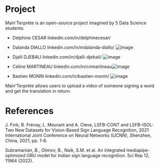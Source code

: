 # Project
Main'Terprète is an open-source project imagined by 5 Data Science students:

* Delphine CESAR linkedin.com/in/delphinecesar/ 

* Dalanda DIALLO linkedin.com/in/mdalanda-diallo/ ![image](https://github.com/delphinecesar/mainterprete/assets/123547462/55ba1662-9d14-44f6-9065-ade0432ec0a2)

* Djalil DJEBALI linkedin.com/in/djalil-djebali/ ![image](https://github.com/delphinecesar/mainterprete/assets/123547462/bceeb135-a356-47a0-a63e-626c0a7dfd36)

* Céline MARTINEAU linkedin.com/in/cnmartineau![image](https://github.com/delphinecesar/mainterprete/assets/123547462/af88c8f8-932c-4d1a-9320-43b6d1015cf8)

* Bastien MONIN linkedin.com/in/bastien-monin/ ![image](https://github.com/delphinecesar/mainterprete/assets/123547462/a469cc56-8f67-4024-b88e-c2cbf81b5c05)


Main'Terprète allows users to upload a video of someone signing a word and get the translation in return.



# References
J. Fink, B. Frénay, L. Meurant and A. Cleve, LSFB-CONT and LSFB-ISOL: Two New Datasets for Vision-Based Sign Language Recognition, 2021 International Joint Conference on Neural Networks (IJCNN), Shenzhen, China, 2021, pp. 1-8.

Subramanian, B., Olimov, B., Naik, S.M. et al. An integrated mediapipe-optimized GRU model for Indian sign language recognition. Sci Rep 12, 11964 (2022).
